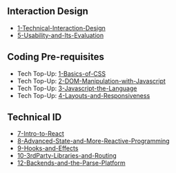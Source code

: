 ## Interaction Design
- [1-Technical-Interaction-Design](Lectures/1-Technical-Interaction-Design.pdf)
- [5-Usability-and-Its-Evaluation](Lectures/5-Usability-and-Its-Evaluation.md)

## Coding Pre-requisites
- Tech Top-Up: [1-Basics-of-CSS](Tech-TopUps/1-Basics-of-CSS.md)
- Tech Top-Up: [2-DOM-Manipulation-with-Javascript](Tech-TopUps/2-DOM-Manipulation-with-Javascript.md)
- Tech Top-Up: [3-Javascript-the-Language](Tech-TopUps/3-Javascript-the-Language.md)
- Tech Top-Up: [4-Layouts-and-Responsiveness](Tech-TopUps/4-Layouts-and-Responsiveness.md)

  
## Technical ID
- [7-Intro-to-React](Lectures/7-Intro-to-React.md)
- [8-Advanced-State-and-More-Reactive-Programming](Lectures/8-Advanced-State-and-More-Reactive-Programming.md)
- [9-Hooks-and-Effects](Lectures/9-Hooks-and-Effects.md)
- [10-3rdParty-Libraries-and-Routing](Lectures/10-3rdParty-Libraries-and-Routing.md)
- [12-Backends-and-the-Parse-Platform](Lectures/12-Backends-and-the-Parse-Platform.md)
